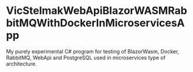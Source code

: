 # VicStelmakWebApiBlazorWASMRabbitMQWithDockerInMicroservicesApp
My purely experimental C# program for testing of BlazorWasm, Docker, RabbitMQ, WebApi and PostgreSQL used in microservices type of architecture.
